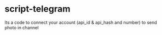 # script-telegram
Its a code to connect your account (api_id &amp; api_hash and number) to send photo in channel
